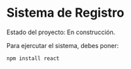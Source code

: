 <h1> Sistema de Registro</h1> 

Estado del proyecto: En construcción.

Para ejercutar el sistema, debes poner:

```npm install react```
